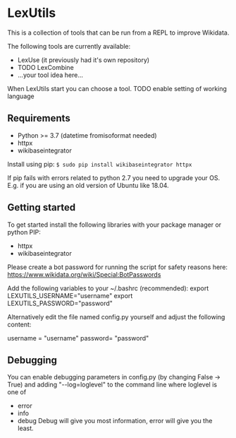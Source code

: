 # LexUtils
This is a collection of tools that can be run from a REPL to improve Wikidata.

The following tools are currently available:
* LexUse (it previously had it's own repository)
* TODO LexCombine
* ...your tool idea here...

When LexUtils start you can choose a tool. 
TODO enable setting of working language

## Requirements
* Python >= 3.7 (datetime fromisoformat needed)
* httpx
* wikibaseintegrator

Install using pip:
`$ sudo pip install wikibaseintegrator httpx`

If pip fails with errors related to python 2.7 you need to upgrade your OS. E.g. if you are using an old version of Ubuntu like 18.04.

## Getting started
To get started install the following libraries with your package manager or
python PIP:
* httpx
* wikibaseintegrator

Please create a bot password for running the script for
safety reasons here: https://www.wikidata.org/wiki/Special:BotPasswords

Add the following variables to your ~/.bashrc (recommended): 
export LEXUTILS_USERNAME="username"
export LEXUTILS_PASSWORD="password"

Alternatively edit the file named config.py yourself and adjust the following
content:

username = "username"
password= "password"

## Debugging

You can enable debugging parameters in config.py (by changing False -> True) and adding "--log=loglevel" to the command line where loglevel is one of
* error
* info
* debug
Debug will give you most information, error will give you the least.
